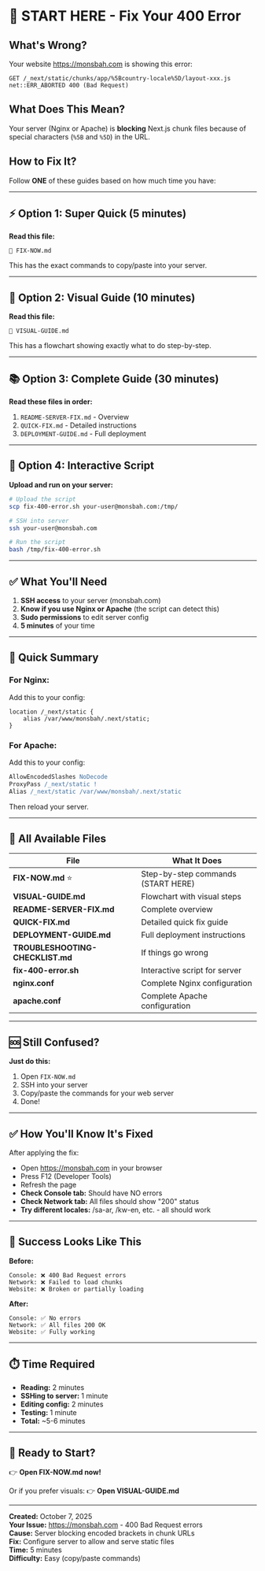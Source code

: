 # 🚨 START HERE - Fix Your 400 Error

## What's Wrong?
Your website https://monsbah.com is showing this error:
```
GET /_next/static/chunks/app/%5Bcountry-locale%5D/layout-xxx.js
net::ERR_ABORTED 400 (Bad Request)
```

## What Does This Mean?
Your server (Nginx or Apache) is **blocking** Next.js chunk files because of special characters (`%5B` and `%5D`) in the URL.

## How to Fix It?
Follow **ONE** of these guides based on how much time you have:

---

## ⚡ Option 1: Super Quick (5 minutes)

**Read this file:**
```
📄 FIX-NOW.md
```

This has the exact commands to copy/paste into your server.

---

## 🎯 Option 2: Visual Guide (10 minutes)

**Read this file:**
```
📄 VISUAL-GUIDE.md
```

This has a flowchart showing exactly what to do step-by-step.

---

## 📚 Option 3: Complete Guide (30 minutes)

**Read these files in order:**
1. `README-SERVER-FIX.md` - Overview
2. `QUICK-FIX.md` - Detailed instructions
3. `DEPLOYMENT-GUIDE.md` - Full deployment

---

## 🤖 Option 4: Interactive Script

**Upload and run on your server:**
```bash
# Upload the script
scp fix-400-error.sh your-user@monsbah.com:/tmp/

# SSH into server
ssh your-user@monsbah.com

# Run the script
bash /tmp/fix-400-error.sh
```

---

## ✅ What You'll Need

1. **SSH access** to your server (monsbah.com)
2. **Know if you use Nginx or Apache** (the script can detect this)
3. **Sudo permissions** to edit server config
4. **5 minutes** of your time

---

## 🎯 Quick Summary

### For Nginx:
Add this to your config:
```nginx
location /_next/static {
    alias /var/www/monsbah/.next/static;
}
```

### For Apache:
Add this to your config:
```apache
AllowEncodedSlashes NoDecode
ProxyPass /_next/static !
Alias /_next/static /var/www/monsbah/.next/static
```

Then reload your server.

---

## 📁 All Available Files

| File | What It Does |
|------|--------------|
| **FIX-NOW.md** ⭐ | Step-by-step commands (START HERE) |
| **VISUAL-GUIDE.md** | Flowchart with visual steps |
| **README-SERVER-FIX.md** | Complete overview |
| **QUICK-FIX.md** | Detailed quick fix guide |
| **DEPLOYMENT-GUIDE.md** | Full deployment instructions |
| **TROUBLESHOOTING-CHECKLIST.md** | If things go wrong |
| **fix-400-error.sh** | Interactive script for server |
| **nginx.conf** | Complete Nginx configuration |
| **apache.conf** | Complete Apache configuration |

---

## 🆘 Still Confused?

**Just do this:**

1. Open `FIX-NOW.md`
2. SSH into your server
3. Copy/paste the commands for your web server
4. Done!

---

## ✅ How You'll Know It's Fixed

After applying the fix:
- Open https://monsbah.com in your browser
- Press F12 (Developer Tools)
- Refresh the page
- **Check Console tab:** Should have NO errors
- **Check Network tab:** All files should show "200" status
- **Try different locales:** /sa-ar, /kw-en, etc. - all should work

---

## 🎉 Success Looks Like This

**Before:**
```
Console: ❌ 400 Bad Request errors
Network: ❌ Failed to load chunks
Website: ❌ Broken or partially loading
```

**After:**
```
Console: ✅ No errors
Network: ✅ All files 200 OK
Website: ✅ Fully working
```

---

## ⏱️ Time Required

- **Reading:** 2 minutes
- **SSHing to server:** 1 minute
- **Editing config:** 2 minutes
- **Testing:** 1 minute
- **Total:** ~5-6 minutes

---

## 🚀 Ready to Start?

👉 **Open FIX-NOW.md now!**

Or if you prefer visuals:
👉 **Open VISUAL-GUIDE.md**

---

**Created:** October 7, 2025  
**Your Issue:** https://monsbah.com - 400 Bad Request errors  
**Cause:** Server blocking encoded brackets in chunk URLs  
**Fix:** Configure server to allow and serve static files  
**Time:** 5 minutes  
**Difficulty:** Easy (copy/paste commands)
